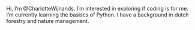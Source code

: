 Hi, I’m @CharlotteWijnands.
I’m interested in exploring if coding is for me.
I’m currently learning the basiscs of Python.
I have a background in dutch forestry and nature management.


